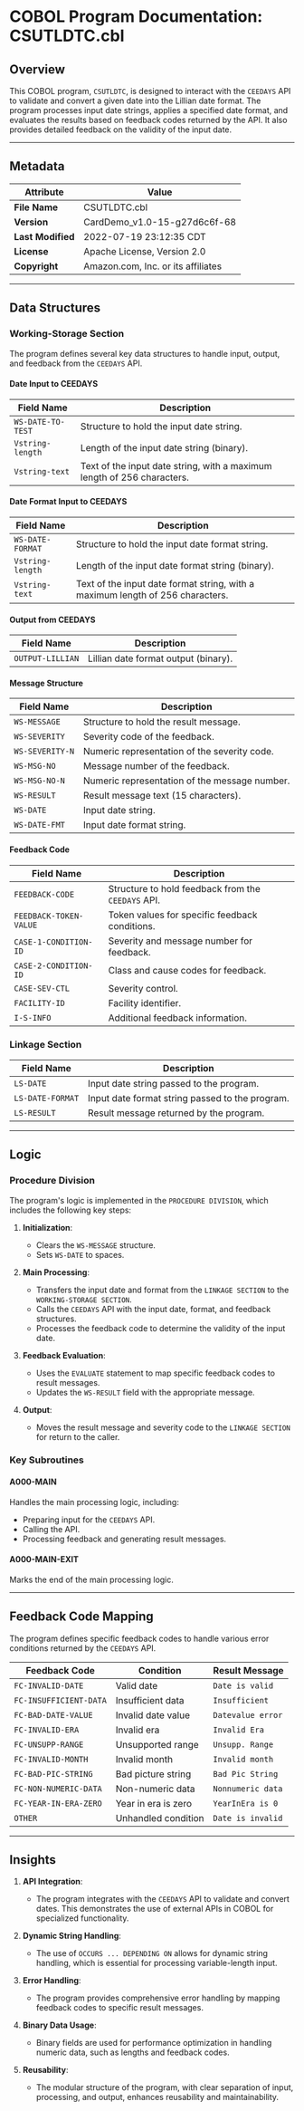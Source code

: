 # COBOL Program Documentation: CSUTLDTC.cbl

## Overview

This COBOL program, `CSUTLDTC`, is designed to interact with the `CEEDAYS` API to validate and convert a given date into the Lillian date format. The program processes input date strings, applies a specified date format, and evaluates the results based on feedback codes returned by the API. It also provides detailed feedback on the validity of the input date.

---

## Metadata

| **Attribute**       | **Value**                          |
|----------------------|------------------------------------|
| **File Name**        | CSUTLDTC.cbl                      |
| **Version**          | CardDemo_v1.0-15-g27d6c6f-68      |
| **Last Modified**    | 2022-07-19 23:12:35 CDT           |
| **License**          | Apache License, Version 2.0       |
| **Copyright**        | Amazon.com, Inc. or its affiliates|

---

## Data Structures

### **Working-Storage Section**

The program defines several key data structures to handle input, output, and feedback from the `CEEDAYS` API.

#### **Date Input to CEEDAYS**
| **Field Name**         | **Description**                                                                 |
|-------------------------|---------------------------------------------------------------------------------|
| `WS-DATE-TO-TEST`       | Structure to hold the input date string.                                        |
| `Vstring-length`        | Length of the input date string (binary).                                       |
| `Vstring-text`          | Text of the input date string, with a maximum length of 256 characters.         |

#### **Date Format Input to CEEDAYS**
| **Field Name**         | **Description**                                                                 |
|-------------------------|---------------------------------------------------------------------------------|
| `WS-DATE-FORMAT`        | Structure to hold the input date format string.                                 |
| `Vstring-length`        | Length of the input date format string (binary).                                |
| `Vstring-text`          | Text of the input date format string, with a maximum length of 256 characters.  |

#### **Output from CEEDAYS**
| **Field Name**         | **Description**                                                                 |
|-------------------------|---------------------------------------------------------------------------------|
| `OUTPUT-LILLIAN`        | Lillian date format output (binary).                                            |

#### **Message Structure**
| **Field Name**         | **Description**                                                                 |
|-------------------------|---------------------------------------------------------------------------------|
| `WS-MESSAGE`            | Structure to hold the result message.                                           |
| `WS-SEVERITY`           | Severity code of the feedback.                                                  |
| `WS-SEVERITY-N`         | Numeric representation of the severity code.                                    |
| `WS-MSG-NO`             | Message number of the feedback.                                                 |
| `WS-MSG-NO-N`           | Numeric representation of the message number.                                   |
| `WS-RESULT`             | Result message text (15 characters).                                            |
| `WS-DATE`               | Input date string.                                                              |
| `WS-DATE-FMT`           | Input date format string.                                                       |

#### **Feedback Code**
| **Field Name**         | **Description**                                                                 |
|-------------------------|---------------------------------------------------------------------------------|
| `FEEDBACK-CODE`         | Structure to hold feedback from the `CEEDAYS` API.                              |
| `FEEDBACK-TOKEN-VALUE`  | Token values for specific feedback conditions.                                  |
| `CASE-1-CONDITION-ID`   | Severity and message number for feedback.                                       |
| `CASE-2-CONDITION-ID`   | Class and cause codes for feedback.                                             |
| `CASE-SEV-CTL`          | Severity control.                                                               |
| `FACILITY-ID`           | Facility identifier.                                                            |
| `I-S-INFO`              | Additional feedback information.                                                |

### **Linkage Section**

| **Field Name**         | **Description**                                                                 |
|-------------------------|---------------------------------------------------------------------------------|
| `LS-DATE`              | Input date string passed to the program.                                        |
| `LS-DATE-FORMAT`       | Input date format string passed to the program.                                 |
| `LS-RESULT`            | Result message returned by the program.                                         |

---

## Logic

### **Procedure Division**

The program's logic is implemented in the `PROCEDURE DIVISION`, which includes the following key steps:

1. **Initialization**:
   - Clears the `WS-MESSAGE` structure.
   - Sets `WS-DATE` to spaces.

2. **Main Processing**:
   - Transfers the input date and format from the `LINKAGE SECTION` to the `WORKING-STORAGE SECTION`.
   - Calls the `CEEDAYS` API with the input date, format, and feedback structures.
   - Processes the feedback code to determine the validity of the input date.

3. **Feedback Evaluation**:
   - Uses the `EVALUATE` statement to map specific feedback codes to result messages.
   - Updates the `WS-RESULT` field with the appropriate message.

4. **Output**:
   - Moves the result message and severity code to the `LINKAGE SECTION` for return to the caller.

### **Key Subroutines**

#### **A000-MAIN**
Handles the main processing logic, including:
- Preparing input for the `CEEDAYS` API.
- Calling the API.
- Processing feedback and generating result messages.

#### **A000-MAIN-EXIT**
Marks the end of the main processing logic.

---

## Feedback Code Mapping

The program defines specific feedback codes to handle various error conditions returned by the `CEEDAYS` API.

| **Feedback Code**         | **Condition**                | **Result Message**       |
|----------------------------|------------------------------|---------------------------|
| `FC-INVALID-DATE`          | Valid date                  | `Date is valid`           |
| `FC-INSUFFICIENT-DATA`     | Insufficient data           | `Insufficient`            |
| `FC-BAD-DATE-VALUE`        | Invalid date value          | `Datevalue error`         |
| `FC-INVALID-ERA`           | Invalid era                 | `Invalid Era`             |
| `FC-UNSUPP-RANGE`          | Unsupported range           | `Unsupp. Range`           |
| `FC-INVALID-MONTH`         | Invalid month               | `Invalid month`           |
| `FC-BAD-PIC-STRING`        | Bad picture string          | `Bad Pic String`          |
| `FC-NON-NUMERIC-DATA`      | Non-numeric data            | `Nonnumeric data`         |
| `FC-YEAR-IN-ERA-ZERO`      | Year in era is zero         | `YearInEra is 0`          |
| `OTHER`                    | Unhandled condition         | `Date is invalid`         |

---

## Insights

1. **API Integration**:
   - The program integrates with the `CEEDAYS` API to validate and convert dates. This demonstrates the use of external APIs in COBOL for specialized functionality.

2. **Dynamic String Handling**:
   - The use of `OCCURS ... DEPENDING ON` allows for dynamic string handling, which is essential for processing variable-length input.

3. **Error Handling**:
   - The program provides comprehensive error handling by mapping feedback codes to specific result messages.

4. **Binary Data Usage**:
   - Binary fields are used for performance optimization in handling numeric data, such as lengths and feedback codes.

5. **Reusability**:
   - The modular structure of the program, with clear separation of input, processing, and output, enhances reusability and maintainability.
